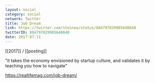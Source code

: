 ```yaml
---
layout: social
category: social
network: Twitter
title: Job Dream
link: https://twitter.com/steinea/status/884797829985648640
twitterID: 884797829985648640
date: 2017-07-11
---
```


[[2017]] / [[posting]]

"it takes the economy envisioned by startup culture, and validates it by teaching you how to navigate"

<https://reallifemag.com/job-dream/>
